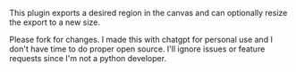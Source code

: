 This plugin exports a desired region in the canvas and can optionally resize the export to a new size. 

Please fork for changes. I made this with chatgpt for personal use and I don't have time to do proper open source. I'll ignore issues or feature requests since I'm not a python developer.